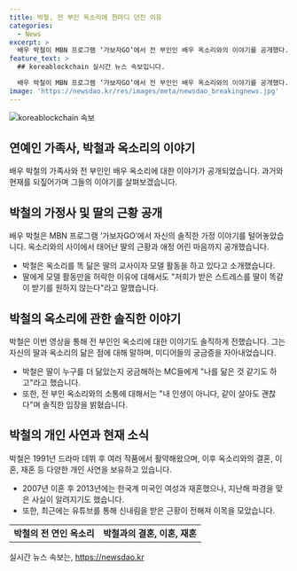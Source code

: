 ```yaml
---
title: 박철, 전 부인 옥소리에 한마디 던진 이유
categories:
  - News
excerpt: >
  배우 박철이 MBN 프로그램 ‘가보자GO’에서 전 부인인 배우 옥소리와의 이야기를 공개했다. 이혼과 비난을 딛고 딸에 대한 마음을 솔직하게 털어놓았는데, 똑 닮은 딸의 근황과 모델 활동, 옥소리에 관한 이야기도 공개했다. 그는 나를 닮은 것 같기도 하고라며 딸과 전 부인에 대한 솔직한 이야기를 전하며 이목을 집중시켰다. 1991년 데뷔한 박철은 이혼 후 재혼했으며 최근 근황이 유튜브를 통해 공개되어 큰 관심을 끌고 있다.
feature_text: >
  ## koreablockchain 실시간 뉴스 속보입니다.

  배우 박철이 MBN 프로그램 ‘가보자GO’에서 전 부인인 배우 옥소리와의 이야기를 공개했다. 이혼과 비난을 딛고 딸에 대한 마음을 솔직하게 털어놓았는데, 똑 닮은 딸의 근황과 모델 활동, 옥소리에 관한 이야기도 공개했다. 그는 나를 닮은 것 같기도 하고라며 딸과 전 부인에 대한 솔직한 이야기를 전하며 이목을 집중시켰다. 1991년 데뷔한 박철은 이혼 후 재혼했으며 최근 근황이 유튜브를 통해 공개되어 큰 관심을 끌고 있다.
image: 'https://newsdao.kr/res/images/meta/newsdao_breakingnews.jpg'
---
```


<p><img src="https://newsdao.kr/res/images/meta/newsdao_breakingnews.jpg" alt="koreablockchain 속보" /></p>

<h2 data-ke-size="size26">연예인 가족사, 박철과 옥소리의 이야기</h2>

<p data-ke-size="size16">배우 박철의 가족사와 전 부인인 배우 옥소리에 대한 이야기가 공개되었습니다. 과거와 현재를 되짚어가며 그들의 이야기를 살펴보겠습니다.</p>

<h2 data-ke-size="size24">박철의 가정사 및 딸의 근황 공개</h2>

<p data-ke-size="size16">배우 박철은 MBN 프로그램 ‘가보자GO’에서 자신의 솔직한 가정 이야기를 털어놓았습니다. 옥소리와의 사이에서 태어난 딸의 근황과 애정 어린 마음까지 공개했습니다.</p>

<ul>
    <li>박철은 옥소리를 똑 닮은 딸의 교사이자 모델 활동을 하고 있다고 소개했습니다.</li>
    <li>딸에게 모델 활동만을 허락한 이유에 대해서도 "저희가 받은 스트레스를 딸이 똑같이 받기를 원하지 않는다"라고 말했습니다.</li>
</ul>

<h2 data-ke-size="size24">박철의 옥소리에 관한 솔직한 이야기</h2>

<p data-ke-size="size16">박철은 이번 영상을 통해 전 부인인 옥소리에 대한 이야기도 솔직하게 전했습니다. 그는 자신의 딸과 옥소리의 닮은 점에 대해 말하며, 미디어들의 궁금증을 자아내었습니다.</p>

<ul>
    <li>박철은 딸이 누구를 더 닮았는지 궁금해하는 MC들에게 "나를 닮은 것 같기도 하고"라고 했습니다.</li>
    <li>또한, 전 부인 옥소리와의 소통에 대해서는 "내 인생이 아니다, 같이 살아도 괜찮다"며 솔직한 입장을 밝혔습니다.</li>
</ul>

<h2 data-ke-size="size24">박철의 개인 사연과 현재 소식</h2>

<p data-ke-size="size16">박철은 1991년 드라마 데뷔 후 여러 작품에서 활약해왔으며, 이후 옥소리와의 결혼, 이혼, 재혼 등 다양한 개인 사연을 보유하고 있습니다.</p>

<ul>
    <li>2007년 이혼 후 2013년에는 한국계 미국인 여성과 재혼했으나, 지난해 파경을 맞은 사실이 알려지기도 했습니다.</li>
    <li>또한, 최근에는 유튜브를 통해 신내림을 받은 근황이 전해져 이목을 모았습니다.</li>
</ul>

<table>
    <tr>
        <td style="text-align: center; height: 17px;"><b>박철의 전 연인 옥소리</b></td>
        <td style="text-align: center; height: 17px;"><b>박철과의 결혼, 이혼, 재혼</b></td>
    </tr>
</table>

<p data-ke-size="size16"></p>
실시간 뉴스 속보는, <a href="https://newsdao.kr" rel="dofollow">https://newsdao.kr</a>


